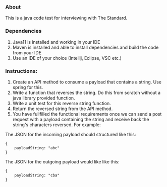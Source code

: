 ### About
This is a java code test for interviewing with The Standard.

### Dependencies
1. Java11 is installed and working in your IDE
2. Maven is installed and able to install dependencies and build the code from your IDE
3. Use an IDE of your choice (Intellij, Eclipse, VSC etc.)

### Instructions:
1. Create an API method to consume a payload that contains a string. Use spring for this.
2. Write a function that reverses the string. Do this from scratch without a java library provided function.
3. Write a unit test for this reverse string function.
4. Return the reversed string from the API method.
5. You have fullfilled the functional requirements once we can send a post request with a payload containing the string and receive back the string's characters reversed. For example:

The JSON for the incoming payload should structured like this:
```
{
    payloadString: "abc"
}
```

The JSON for the outgoing payload would like like this:
```
{
    payloadString: "cba"
}
```
